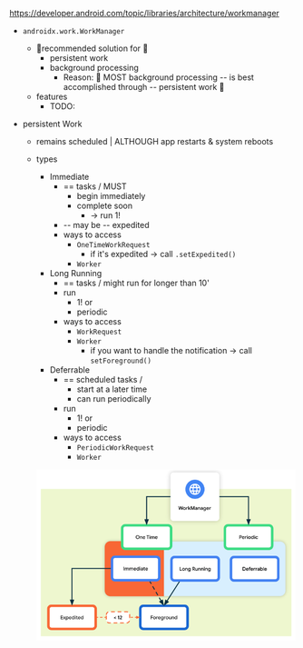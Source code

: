 https://developer.android.com/topic/libraries/architecture/workmanager

* `androidx.work.WorkManager`
  * 👀recommended solution for 👀
    * persistent work
    * background processing
      * Reason: 🧠 MOST background processing -- is best accomplished through -- persistent work 🧠
  * features
    * TODO:

* persistent Work
  * remains scheduled | ALTHOUGH app restarts & system reboots
  * types
    * Immediate
      * == tasks / MUST
        * begin immediately
        * complete soon
          * -> run 1!
      * -- may be -- expedited
      * ways to access
        * `OneTimeWorkRequest`
          * if it's expedited -> call `.setExpedited()`
        * `Worker`
    * Long Running
      * == tasks / might run for longer than 10'
      * run
        * 1! or
        * periodic
      * ways to access
        * `WorkRequest`
        * `Worker`
          * if you want to handle the notification -> call `setForeground()`
    * Deferrable
      * == scheduled tasks /
        * start at a later time
        * can run periodically
      * run
        * 1! or
        * periodic
      * ways to access
        * `PeriodicWorkRequest`
        * `Worker`
    
    ![types of persistent work](images/topic.libraries.architecture.workmanager.1.png)

